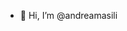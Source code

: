 - 👋 Hi, I’m @andreamasili


<!---
andreamasili/andreamasili is a ✨ special ✨ repository because its `README.md` (this file) appears on your GitHub profile.
You can click the Preview link to take a look at your changes.
--->
